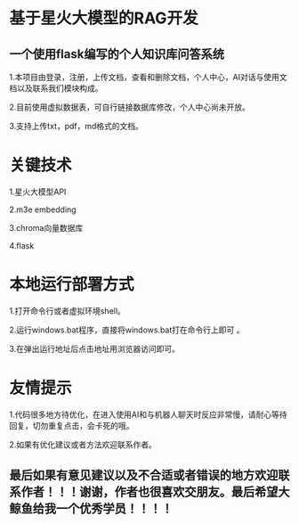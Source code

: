 # 基于星火大模型的RAG开发
## 一个使用flask编写的个人知识库问答系统
1.本项目由登录，注册，上传文档，查看和删除文档，个人中心，AI对话与使用文档以及联系我们模块构成。


2.目前使用虚拟数据表，可自行链接数据库修改，个人中心尚未开放。


3.支持上传txt，pdf，md格式的文档。                              
# 关键技术
1.星火大模型API  


2.m3e embedding   


3.chroma向量数据库


4.flask      
# 本地运行部署方式
1.打开命令行或者虚拟环境shell。 


2.运行windows.bat程序，直接将windows.bat打在命令行上即可 。  

3.在弹出运行地址后点击地址用浏览器访问即可。
# 友情提示
1.代码很多地方待优化，在进入使用AI和与机器人聊天时反应非常慢，请耐心等待回复，切勿重复点击，会卡死的哦。

2.如果有优化建议或者方法欢迎联系作者。
## 最后如果有意见建议以及不合适或者错误的地方欢迎联系作者！！！谢谢，作者也很喜欢交朋友。最后希望大鲸鱼给我一个优秀学员！！！！
